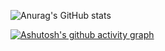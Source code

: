 ![Anurag's GitHub stats](https://github-readme-stats.vercel.app/api?username=JoyinJoester&show_icons=true&theme=midnight-purple)
              
[![Ashutosh's github activity graph](https://github-readme-activity-graph.vercel.app/graph?username=JoyinJoester&theme=react-dark)](https://github.com/ashutosh00710/github-readme-activity-graph)

